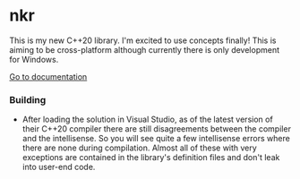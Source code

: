 # nkr
This is my new C++20 library. I'm excited to use concepts finally! This is aiming to be cross-platform although currently there is only development for Windows.

[Go to documentation](https://r-neal-kelly.github.io/nkr_docs)

### Building
- After loading the solution in Visual Studio, as of the latest version of their C++20 compiler there are still disagreements between the compiler and the intellisense. So you will see quite a few intellisense errors where there are none during compilation. Almost all of these with very exceptions are contained in the library's definition files and don't leak into user-end code.
